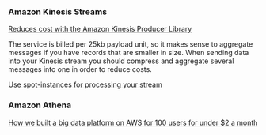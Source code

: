 ### Amazon Kinesis Streams

[Reduces cost with the Amazon Kinesis Producer Library](https://read.acloud.guru/deep-dive-into-aws-kinesis-at-scale-2e131ffcfa08)

The service is billed per 25kb payload unit, so it makes sense to aggregate
messages if you have records that are smaller in size. When sending data into
your Kinesis stream you should compress and aggregate several messages into one
in order to reduce costs.

[Use spot-instances for processing your stream](https://read.acloud.guru/deep-dive-into-aws-kinesis-at-scale-2e131ffcfa08)

### Amazon Athena

[How we built a big data platform on AWS for 100 users for under $2 a month](https://read.acloud.guru/how-we-built-a-big-data-analytics-platform-on-aws-for-100-large-users-for-under-2-a-month-b37425b6cc4)

